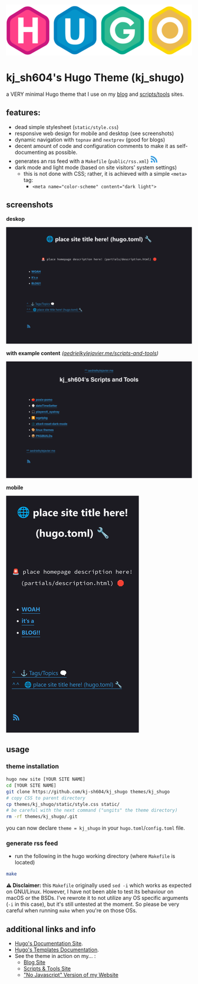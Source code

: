 ![Hugo Logo](assets/hugo-logo.png)

# kj_sh604's Hugo Theme (kj_shugo)

a VERY minimal Hugo theme that I use on my [blog](https://aedrielkylejavier.me/articles/) and [scripts/tools](https://aedrielkylejavier.me/scripts-and-tools/) sites.

## features:
* dead simple stylesheet (`static/style.css`)
* responsive web design for mobile and desktop (see screenshots)
* dynamic navigation with `topnav` and `nextprev` (good for blogs)
* decent amount of code and configuration comments to make it as self-documenting as possible.
* generates an rss feed with a `Makefile` (`public/rss.xml`) ![rss logo](assets/rss.webp)
* dark mode and light mode (based on site visitors' system settings)
    * this is not done with CSS; rather, it is achieved with a simple `<meta>` tag:
        * `<meta name="color-scheme" content="dark light">`

## screenshots

**deskop**

![scrot on desktop](assets/desktop-scrot.png)

**with example content** *([aedrielkylejavier.me/scripts-and-tools](https://aedrielkylejavier.me/scripts-and-tools/))*

![scrot with content](assets/example_content-scrot.png)

**mobile**

![scrot on mobile](assets/mobile-scrot.png)

## usage

### theme installation

```sh
hugo new site [YOUR SITE NAME]
cd [YOUR SITE NAME]
git clone https://github.com/kj-sh604/kj_shugo themes/kj_shugo
# copy CSS to parent directory
cp themes/kj_shugo/static/style.css static/
# be careful with the next command ("ungits" the theme directory)
rm -rf themes/kj_shugo/.git
```

you can now declare `theme = kj_shugo` in your `hugo.toml`/`config.toml` file.

### generate rss feed

* run the following in the hugo working directory (where `Makefile` is located)
```sh
make
```
**⚠ Disclaimer:** this `Makefile` originally used `sed -i` which works as expected on GNU/Linux. However, I have not been able to test its behaviour on macOS or the BSDs. I've rewrote it to not utilize any OS specific arguments (`-i` in this case), but it's still untested at the moment. So please be very careful when running `make` when you're on those OSs.

## additional links and info

* [Hugo's Documentation Site](https://gohugo.io/documentation/).
* [Hugo's Templates Documentation](https://gohugo.io/templates/).
* See the theme in action on my… :
    * [Blog Site](https://aedrielkylejavier.me/articles/)
    * [Scripts & Tools Site](https://aedrielkylejavier.me/scripts-and-tools/)
    * ["No Javascript" Version of my Website](https://aedrielkylejavier.me/noscript/)
